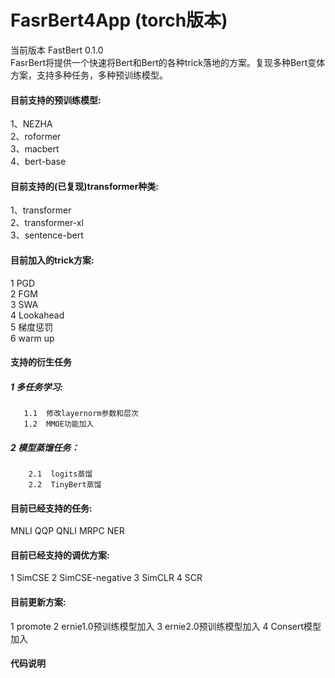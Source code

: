 # FasrBert4App  (torch版本)
当前版本 FastBert 0.1.0  
FasrBert将提供一个快速将Bert和Bert的各种trick落地的方案。复现多种Bert变体方案，支持多种任务，多种预训练模型。
#### 目前支持的预训练模型:
1、NEZHA  
2、roformer  
3、macbert  
4、bert-base
#### 目前支持的(已复现)transformer种类:
1、transformer  
2、transformer-xl  
3、sentence-bert
#### 目前加入的trick方案:
1 PGD  
2 FGM  
3 SWA  
4 Lookahead  
5 梯度惩罚  
6 warm up  
#### 支持的衍生任务
##### 1 多任务学习:  
       1.1  修改layernorm参数和层次  
       1.2  MMOE功能加入  
##### 2 模型蒸馏任务：  
        2.1  logits蒸馏
        2.2  TinyBert蒸馏
#### 目前已经支持的任务:
MNLI
QQP
QNLI
MRPC
NER
#### 目前已经支持的调优方案:
1 SimCSE
2 SimCSE-negative 
3 SimCLR
4 SCR
#### 目前更新方案:
1 promote
2 ernie1.0预训练模型加入
3 ernie2.0预训练模型加入
4 Consert模型加入

#### 代码说明


